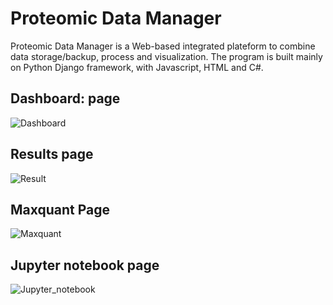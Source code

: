 # Proteomic Data Manager
Proteomic Data Manager is a Web-based integrated plateform to combine data storage/backup, process and visualization. The program is built mainly on Python Django framework, with Javascript, HTML and C#.

## Dashboard: page
![Dashboard](https://user-images.githubusercontent.com/77813931/153958330-3c2f238b-9827-4d50-ab35-cad1a7b5d700.jpg)

## Results page
![Result](https://user-images.githubusercontent.com/77813931/153958358-428b131f-d359-4ed2-9fae-68e69d608085.jpg)
## Maxquant Page
![Maxquant](https://user-images.githubusercontent.com/77813931/153958582-0f78e502-8db8-4594-998d-52049029f6a9.jpg)
## Jupyter notebook page
![Jupyter_notebook](https://user-images.githubusercontent.com/77813931/153958812-51924f48-ee6c-422c-a8af-c2afe6f936c8.jpg)
